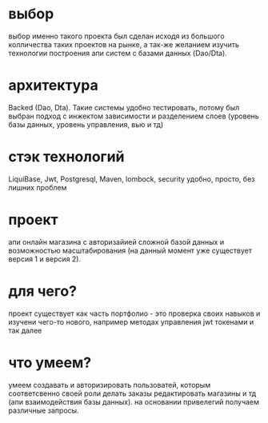 # выбор
выбор именно такого проекта был сделан исходя из большого колличества таких проектов на рынке, а так-же желанием изучить технологии построения апи систем с базами данных (Dao/Dta).  
# архитектура
Backed (Dao, Dta).
Такие системы удобно тестировать, потому был выбран подход с инжектом зависимости и разделением слоев (уровень базы данных, уровень управления, вью и тд)
# cтэк технологий 
LiquiBase, Jwt, Postgresql, Maven, lombock, security 
удобно, просто, без лишних проблем
# проект
апи онлайн магазина с авторизайией сложной базой данных и возможностью масштабирования (на данный момент уже существует версия 1 и версия 2).
# для чего?
проект существует как часть портфолио - это проверка своих навыков и изучени чего-то нового, например методах управления jwt токенами и так далее
# что умеем?
умеем создавать и авторизировать пользоватей, которым соответсвенно своей роли делать заказы редактировать магазины и тд (апи взаимодействия базы данных). на основании привелегий получаем различные запросы. 
